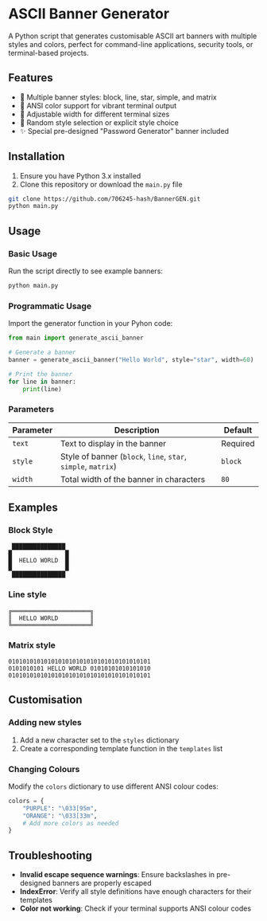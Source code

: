 # ASCII Banner Generator

A Python script that generates customisable ASCII art banners with multiple styles and colors, perfect for command-line applications, security tools, or terminal-based projects.

## Features

- 🎨 Multiple banner styles: block, line, star, simple, and matrix
- 🌈 ANSI color support for vibrant terminal output
- 📏 Adjustable width for different terminal sizes
- 🎲 Random style selection or explicit style choice
- ✨ Special pre-designed "Password Generator" banner included

## Installation

1. Ensure you have Python 3.x installed
2. Clone this repository or download the `main.py` file

```bash
git clone https://github.com/706245-hash/BannerGEN.git
python main.py
```

## Usage

### Basic Usage

Run the script directly to see example banners:
```bash
python main.py
```

### Programmatic Usage

Import the generator function in your Pyhon code:
```python
from main import generate_ascii_banner

# Generate a banner
banner = generate_ascii_banner("Hello World", style="star", width=60)

# Print the banner
for line in banner:
    print(line)
```
### Parameters
| Parameter | Description                                         | Default  |
|-----------|-----------------------------------------------------|----------|
| `text`      | Text to display in the banner                       | Required |
| `style`     | Style of banner (`block`, `line`, `star`, `simple`, `matrix`) |`block`    |
| `width`     | Total width of the banner in characters             | `80`       |

## Examples
### Block Style
```text
 ███████████████ 
█               █
█  HELLO WORLD  █
█               █
 ███████████████
```
### Line style
```text
╔══════════════════════╗
║  HELLO WORLD         ║
╚══════════════════════╝
```
### Matrix style
```text
0101010101010101010101010101010101010101
0101010101 HELLO WORLD 01010101010101010
0101010101010101010101010101010101010101
```
## Customisation
### Adding new styles
1. Add a new character set to the `styles` dictionary
2. Create a corresponding template function in the `templates` list


### Changing Colours
Modify the `colors` dictionary to use different ANSI colour codes:
```python
colors = {
    "PURPLE": "\033[95m",
    "ORANGE": "\033[33m",
    # Add more colors as needed
}
```

## Troubleshooting
- **Invalid escape sequence warnings**: Ensure backslashes in pre-designed banners are properly escaped
- **IndexError**: Verify all style definitions have enough characters for their templates
- **Color not working**: Check if your terminal supports ANSI colour codes






